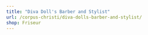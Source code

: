 ```yaml
---
title: "Diva Doll's Barber and Stylist"
url: /corpus-christi/diva-dolls-barber-and-stylist/
shop: Friseur
---
```

